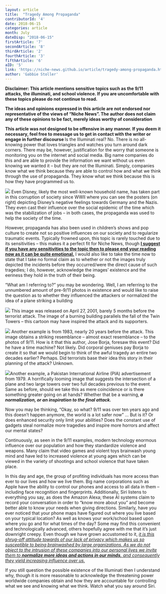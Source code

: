```yaml
---
layout: article 
title:  "Tragedy Among Propaganda" 
contributorId: '4'
date: 2018-06-15
categories: article
month: July
dateDisp: "2018-06-15"
firstArticle: '7'
secondArticle: '8'
thirdArticle: '2'
fourthArticle: '3'
fifthArticle: '6'
aID: '5'
link: 'https://niche-news.github.io/article/tragedy-among-propaganda.html'
author: 'Gabbie Stoller'
---
```

<b>
Disclaimer: This article mentions sensitive topics such as the 9/11 attacks, the illuminati, and school violence. If you are uncomfortable with these topics please do not continue to read.
    
The ideas and opinions expressed in this article are not endorsed nor representative of the views of “Niche News”. The author does not claim any of these opinions to be fact, merely ideas worthy of consideration

This article was not designed to be offensive in any manner. If you deem it necessary, feel free to message us to get in contact with the writer or engage in further discourse 
</b>
Is the Illuminati real? No. There is no all-knowing power that loves triangles and watches you turn around dark corners. There may be, however, justification for the worry that someone is monitoring you on the internet and social media. Big name companies do this and are able to provide the information we want without us even knowing we wanted it – but they are not the Illuminati. Simply, companies know what we think because they are able to control how and what we think through the use of propaganda. They know what we think because this is how they have programmed us to. 

<img style="max-height:400px; max-width:400px; word-wrap: break-word" src="https://scontent.fewr1-2.fna.fbcdn.net/v/t1.0-9/35422353_1806456449398173_3612103620905926656_n.png?_nc_cat=0&oh=0de3adcb0da1e4d053fd4c569aa3b973&oe=5BCFFFD6"> Even Disney, likely the most well-known household name, has taken part in this corruption of society since WWII where you can see the posters (on right) depicting Disney’s negative feelings towards Germany and the Nazis. They even cast their influence over the social epidemic of the time which was the stabilization of jobs – in both cases, the propaganda was used to help the society of the time. 


However, propaganda has also been used in children’s shows and pop culture to create not so positive influences on our society and to regularize traumatic events. Typically frowned upon, this topic is rarely touched due to its sensitivities – this makes it a perfect fit for Niche News, though <b><u> I suggest if you have any sensitivities to the topic then to please end your reading now as it can be quite emotional.</u></b> I would also like to take the time now to state that I take no formal claim as to whether or not the images truly depicted the incidents before they occurred/were the direct cause of such tragedies; I do, however, acknowledge the images’ existence and the eeriness they hold in the truth of their being. 

“What am I referring to?” you may be wondering. Well, I am referring to the unnumbered amount of pre-9/11 photos in existence and would like to raise the question as to whether they influenced the attackers or normalized the idea of a plane striking a building

<img style="max-height:700px; max-width:700px; word-wrap: break-word" src="https://scontent.fewr1-2.fna.fbcdn.net/v/t1.0-9/35297204_1806458456064639_5842825259815796736_o.jpg?_nc_cat=0&oh=12c0932caccb5f27868f8dd5f2862c9e&oe=5BD0FB6F"> 
This image was released on April 27, 2001, barely 5 months before the terrorist attack. The image of a burning building parallels the fall of the Twin Towers – this cartoon may have inspired the attack and its supporters. 

<img style="max-height:400px; max-width:400px; word-wrap: break-word" src="https://scontent.fewr1-2.fna.fbcdn.net/v/t1.0-9/35362293_1806460902731061_85449869002539008_n.png?_nc_cat=0&oh=2880504e8b642b11c7e7ca71810a8d32&oe=5BD3C3DE">  Another example is from 1983, nearly 20 years before the attack. This image obtains a striking resemblance – almost exact resemblance – to the photos of 9/11. How is it that this author, Jose Borja, foresaw this event? Did he have a time machine? Not likely. Did corporal geniuses pay Borja to create it so that we would begin to think of the awful tragedy an entire two decades earlier? Perhaps. Did terrorists base their idea this story in their planning of the attack? Unknown. 




<img style="max-height:400px; max-width:400px; word-wrap: break-word" src="https://scontent.fewr1-2.fna.fbcdn.net/v/t1.0-9/p720x720/35346497_1806462872730864_53031915413831680_n.png?_nc_cat=0&oh=68213efd262605292a28e7404a9333c5&oe=5BD72159">Another example, a Pakistan International Airline (PIA) advertisement from 1979. A horrifically looming image that suggests the intersection of a plane and two large towers over two full decades previous to the event. Same as before, should we take this as mere coincidence or is there something greater going on at hands? Whether that be a warning,<b><i> a normalization, or an inspiration to the final attack. </i></b>

Now you may be thinking, “Okay, so what? 9/11 was over ten years ago and this doesn’t happen anymore, the world is a lot safer now” … But is it? Or does enhanced security only limit your abilities? Does the constant use of gadgets steal normalize more tragedies and inspire more horrors and affect our mental states?

Continuously, as seen in the 9/11 examples, modern technology enormous influence over our population and how they standardize violence and weapons. Many claim that video games and violent toys brainwash young mind and have led to increased violence at young ages which can be viewed in the variety of shootings and school violence that have taken place. 

In this day and age, the group of profiting individuals has more access than ever to our lives and how we live them. Big name corporations such as Apple have the ability to control our phones and access to all data in them – including face recognition and fingerprints. Additionally, Siri listens to everything you say, as does the Amazon Alexa; these AI systems claim to record your conversation in order to “know more about you” and become better able to know your needs when giving directions. Similarly, have you ever noticed that your phone maps have figured out where you live based on your typical location? As well as knows your work/school based upon where you go and for what times of the day? Some may find this convenient and technologically advanced, others hopefully agree with me that it’s just downright creepy. Even though we have grown accustomed to it, <u><i> it is this shrug-off attitude towards of our lack of privacy which makes us so susceptible to being brainwashed by large organizations. As we do not object to the intrusion of these companies into our personal lives we invite them to <b>normalize more ideas and actions in our minds,</b> and consequently they yield increasing influence over us. </i></u>

If you still question the possible existence of the Illuminati then I understand why, though it is more reasonable to acknowledge the threatening power worldwide companies obtain and how they are accountable for controlling what we see and knowing what we think. Watch what you say around Siri. 
